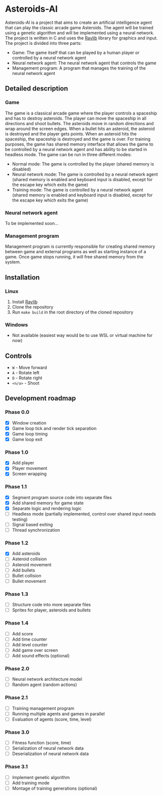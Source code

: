 # Asteroids-AI
Asteroids-AI is a project that aims to create an artificial intelligence agent that can play the classic arcade game Asteroids. The agent will be trained using a genetic algorithm and will be implemented using a neural network. The project is written in C and uses the [Raylib](https://github.com/raysan5/raylib) library for graphics and input. The project is divided into three parts:
- Game: The game itself that can be played by a human player or controlled by a neural network agent
- Neural network agent: The neural network agent that controls the game
- Management program: A program that manages the training of the neural network agent

## Detailed description
### Game
The game is a classical arcade game where the player controls a spaceship and has to destroy asteroids. The player can move the spaceship in all directions and shoot bullets. The asteroids move in random directions and wrap around the screen edges. When a bullet hits an asteroid, the asteroid is destroyed and the player gets points. When an asteroid hits the spaceship, the spaceship is destroyed and the game is over. For training purposes, the game has shared memory interface that allows the game to be controlled by a neural network agent and has ability to be started in headless mode. The game can be run in three different modes:
- Normal mode: The game is controlled by the player (shared memory is disabled)
- Neural network mode: The game is controlled by a neural network agent (shared memory is enabled and keyboard input is disabled, except for the escape key which exits the game)
- Training mode: The game is controlled by a neural network agent (shared memory is enabled and keyboard input is disabled, except for the escape key which exits the game)

### Neural network agent
To be implemented soon...

### Management program
Management program is currently responsible for creating shared memory between game and external programs as well as starting instance of a game. Once game stops running, it will free shared memory from the system.

## Installation
### Linux
1. Install [Raylib](https://github.com/raysan5/raylib)
2. Clone the repository
3. Run `make build` in the root directory of the cloned repository

### Windows
- Not available (easiest way would be to use WSL or virtual machine for now)

## Controls
- `W` - Move forward
- `A` - Rotate left
- `D` - Rotate right
- `<n/a>` - Shoot

## Development roadmap
### Phase 0.0
- [x] Window creation
- [x] Game loop tick and render tick separation
- [x] Game loop timing
- [x] Game loop exit

### Phase 1.0
- [x] Add player
- [x] Player movement
- [x] Screen wrapping

### Phase 1.1
- [x] Segment program source code into separate files
- [x] Add shared memory for game state
- [x] Separate logic and rendering logic
- [ ] Headless mode (partially implemented, control over shared input needs testing)
- [ ] Signal based exiting
- [ ] Thread synchronization

### Phase 1.2
- [x] Add asteroids
- [ ] Asteroid collision
- [ ] Asteroid movement
- [ ] Add bullets
- [ ] Bullet collision
- [ ] Bullet movement

### Phase 1.3
- [ ] Structure code into more separate files
- [ ] Sprites for player, asteroids and bullets

### Phase 1.4
- [ ] Add score
- [ ] Add time counter
- [ ] Add level counter
- [ ] Add game over screen
- [ ] Add sound effects (optional)

### Phase 2.0
- [ ] Neural network architecture model
- [ ] Random agent (random actions)

### Phase 2.1
- [ ] Training management program
- [ ] Running multiple agents and games in parallel
- [ ] Evaluation of agents (score, time, level)

### Phase 3.0
- [ ] Fitness function (score, time)
- [ ] Serialization of neural network data
- [ ] Deserialization of neural network data

### Phase 3.1
- [ ] Implement genetic algorithm
- [ ] Add training mode
- [ ] Montage of training generations (optional)